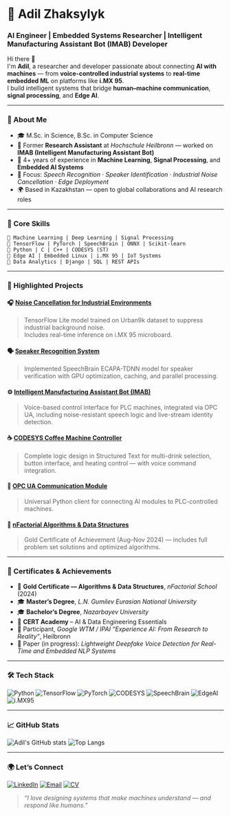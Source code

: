 # 🧠 Adil Zhaksylyk
### AI Engineer | Embedded Systems Researcher | Intelligent Manufacturing Assistant Bot (IMAB) Developer  

Hi there 👋  
I'm **Adil**, a researcher and developer passionate about connecting **AI with machines** — from **voice-controlled industrial systems** to **real-time embedded ML** on platforms like **i.MX 95**.  
I build intelligent systems that bridge **human–machine communication**, **signal processing**, and **Edge AI**.

---

### 🚀 About Me
- 🎓 M.Sc. in Science, B.Sc. in Computer Science  
- 🏢 Former **Research Assistant** at *Hochschule Heilbronn* — worked on **IMAB (Intelligent Manufacturing Assistant Bot)**  
- 🧩 4+ years of experience in **Machine Learning**, **Signal Processing**, and **Embedded AI Systems**  
- 🎤 Focus: *Speech Recognition · Speaker Identification · Industrial Noise Cancellation · Edge Deployment*  
- 🌍 Based in Kazakhstan — open to global collaborations and AI research roles  

---

### 🧩 Core Skills
```
🔹 Machine Learning | Deep Learning | Signal Processing
🔹 TensorFlow | PyTorch | SpeechBrain | ONNX | Scikit-learn
🔹 Python | C | C++ | CODESYS (ST)
🔹 Edge AI | Embedded Linux | i.MX 95 | IoT Systems
🔹 Data Analytics | Django | SQL | REST APIs
```

---

### 🧠 Highlighted Projects

#### 🎧 [Noise Cancellation for Industrial Environments](https://github.com/yourusername/noise-cancellation)
> TensorFlow Lite model trained on Urban9k dataset to suppress industrial background noise.  
> Includes real-time inference on i.MX 95 microboard.

#### 🗣️ [Speaker Recognition System](https://github.com/yourusername/speaker-recognition)
> Implemented SpeechBrain ECAPA-TDNN model for speaker verification with GPU optimization, caching, and parallel processing.

#### ⚙️ [Intelligent Manufacturing Assistant Bot (IMAB)](https://github.com/yourusername/imab)
> Voice-based control interface for PLC machines, integrated via OPC UA, including noise-resistant speech logic and live-stream identity detection.

#### ☕ [CODESYS Coffee Machine Controller](https://github.com/yourusername/codesys-coffee-machine)
> Complete logic design in Structured Text for multi-drink selection, button interface, and heating control — with voice command integration.

#### 🔌 [OPC UA Communication Module](https://github.com/yourusername/opcua-communication)
> Universal Python client for connecting AI modules to PLC-controlled machines.

#### 🧮 [nFactorial Algorithms & Data Structures](https://github.com/yourusername/nfactorial-ads)
> Gold Certificate of Achievement (Aug–Nov 2024) — includes full problem set solutions and optimized algorithms.

---

### 🏅 Certificates & Achievements
- 🥇 **Gold Certificate — Algorithms & Data Structures**, *nFactorial School* (2024)  
- 🎓 **Master’s Degree**, *L.N. Gumilev Eurasian National University*  
- 🎓 **Bachelor’s Degree**, *Nazarbayev University*  
- 📜 **CERT Academy** – AI & Data Engineering Essentials  
- 🧩 Participant, *Google WTM / IPAI “Experience AI: From Research to Reality”*, Heilbronn  
- 🧠 Paper (in progress): *Lightweight Deepfake Voice Detection for Real-Time and Embedded NLP Systems*

---

### 🛠️ Tech Stack
![Python](https://img.shields.io/badge/Python-3.12-blue)
![TensorFlow](https://img.shields.io/badge/TensorFlow-Lite-orange)
![PyTorch](https://img.shields.io/badge/PyTorch-ML-red)
![CODESYS](https://img.shields.io/badge/CODESYS-ST-lightgrey)
![SpeechBrain](https://img.shields.io/badge/SpeechBrain-SpeakerRec-yellow)
![EdgeAI](https://img.shields.io/badge/Edge-AI-green)
![i.MX95](https://img.shields.io/badge/i.MX-95-blue)

---

### 📈 GitHub Stats
![Adil's GitHub stats](https://github-readme-stats.vercel.app/api?username=yourusername&show_icons=true&theme=tokyonight)
![Top Langs](https://github-readme-stats.vercel.app/api/top-langs/?username=yourusername&layout=compact&theme=tokyonight)

---

### 🌍 Let’s Connect
[![LinkedIn](https://img.shields.io/badge/LinkedIn-Adil%20Zhaksylyk-blue)](https://www.linkedin.com/in/azhaksylyk/)
[![Email](https://img.shields.io/badge/Email-adil.zhaksylyk%40gmail.com-red)](mailto:adil.zhaksylyk@gmail.com)
[![CV](https://img.shields.io/badge/CV-PDF-green)](https://github.com/azhaksylyk/bio/blob/main/Adil%20Zhaksylyk%20CV%20-%20v5.pdf)

> _“I love designing systems that make machines understand — and respond like humans.”_
